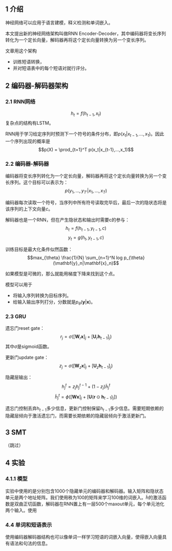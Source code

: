 ## 1 介绍

神经网络可以应用于语言建模，释义检测和单词嵌入。

本文提出新的神经网络架构叫做RNN Encoder-Decoder，其中编码器将变长序列转化为一个定长向量，解码器再将这个定长向量转换为另一个变长序列。

文章用这个架构
+ 训练短语转换，
+ 并对短语表中的每个短语对就行评分。

## 2 编码器-解码器架构

### 2.1 RNN网络

$$h_t = f(h_{t-1},x_t)$$
复杂点的结构有LSTM。

RNN用于学习给定序列时预测下一个符号的条件分布，即$p(x_t|x_{t-1},...,x_1)$。因此一个序列出现的概率是
$$p(X) = \prod_{t=1}^T p(x_t|x_{t-1},...,x_1)$$
### 2.2 编码器-解码器

编码器将变长序列转化为一个定长向量，解码器再将这个定长向量转换为另一个变长序列。这个目标可以表示为：
$$p(y_1,...,y_{T'}|x_1,...,x_{T})$$

编码器每次读取一个符号，当序列中所有符号读取完毕后，最后一次的隐状态将是该序列的上下文向量$c$。

解码器也是一个RNN，但在产生隐状态和输出时需要c的参与：
$$h_t = f(h_{t-1},y_{t-1},c)$$
$$y_t = g(h_t,y_{t-1},c)$$

训练目标是最大化条件似然函数：
$$max_{\theta} \frac{1}{N} \sum_{n=1}^N log p_{\theta}(\mathbf{y}_n|\mathbf{x}_n)$$

如果模型是可微的，那么就能用梯度下降来找到这个点。

模型可以用于
+ 将输入序列转换为目标序列。
+ 给输入输出序列打分，分数就是$p_{\theta}(\mathbf{y}|\mathbf{x})$。

### 2.3 GRU

遗忘门reset gate：
$$r_j = \sigma([\mathbf W_r \mathbf x]_j + [\mathbf U_r \mathbf h_{t-1}]_j)$$
其中$\sigma$是sigmoid函数。

更新门update gate：
$$z_j = \sigma([\mathbf W_z \mathbf x]_j + [\mathbf U_z \mathbf h_{t-1}]_j)$$

隐藏层输出：
$$h_j^t = z_j h_j^{t-1} + (1-z_j)\tilde h_j^t$$
$$\tilde h_j^t = \phi([\mathbf W \mathbf x]_j + [\mathbf U(\mathbf r \odot \mathbf h_{t-1})_j])$$

遗忘门控制丢弃$h_{t-1}$多少信息，更新门控制保留$h_{t-1}$多少信息。需要短期依赖的隐藏层倾向于激活遗忘门，而需要长期依赖的隐藏层倾向于激活更新门。

## 3 SMT

（跳过）

## 4 实验

### 4.1.1 模型

实验中使用的是分别包含1000个隐藏单元的编码器和解码器。输入矩阵和隐状态单元是两个地址矩阵。我们使用秩为100的矩阵来学习100维的词嵌入。$\tilde h$的激活函数是双曲正切函数，解码器在RNN置上有一层500个maxout单元，每个单元池化两个输入。使用

### 4.4 单词和短语表示

使用编码器解码器结构也可以像单词一样学习短语的词嵌入向量，使得嵌入向量具有语法和句法的信息。